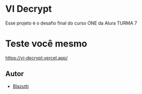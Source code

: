 # VI Decrypt

Esse projeto é o desafio final do curso ONE da Alura TURMA 7


# Teste você mesmo

https://vi-decrypt.vercel.app/


## Autor

- [Blazutti](https://github.com/Blazutti)
